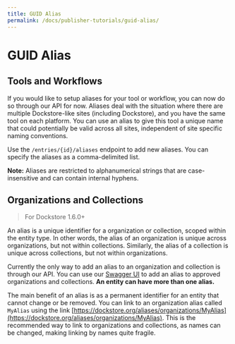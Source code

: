 ```yaml
---
title: GUID Alias
permalink: /docs/publisher-tutorials/guid-alias/
---
```

# GUID Alias
## Tools and Workflows
If you would like to setup aliases for your tool or workflow, you can now do so through our API for now. Aliases deal with the situation where there are multiple Dockstore-like sites (including Dockstore), and you have the same tool on each platform. You can use an alias to give this tool a unique name that could potentially be valid across all sites, independent of site specific naming conventions.

Use the `/entries/{id}/aliases` endpoint to add new aliases. You can specify the aliases as a comma-delimited list.

**Note:** Aliases are restricted to alphanumerical strings that are case-insensitive and can contain internal hyphens.

## Organizations and Collections
> For Dockstore 1.6.0+

An alias is a unique identifier for a organization or collection, scoped within the entity type. In other words, the alias of an organization is unique across organizations, but not within collections. Similarly, the alias of a collection is unique across collections, but not within organizations.

Currently the only way to add an alias to an organization and collection is through our API. You can use our [Swagger UI](https://dockstore.org/api/static/swagger-ui/index.html#) to add an alias to approved organizations and collections. **An entity can have more than one alias.**

The main benefit of an alias is as a permanent identifier for an entity that cannot change or be removed. You can link to an organization alias called `MyAlias` using the link [https://dockstore.org/aliases/organizations/MyAlias](https://dockstore.org/aliases/organizations/MyAlias). This is the recommended way to link to organizations and collections, as names can be changed, making linking by names quite fragile.